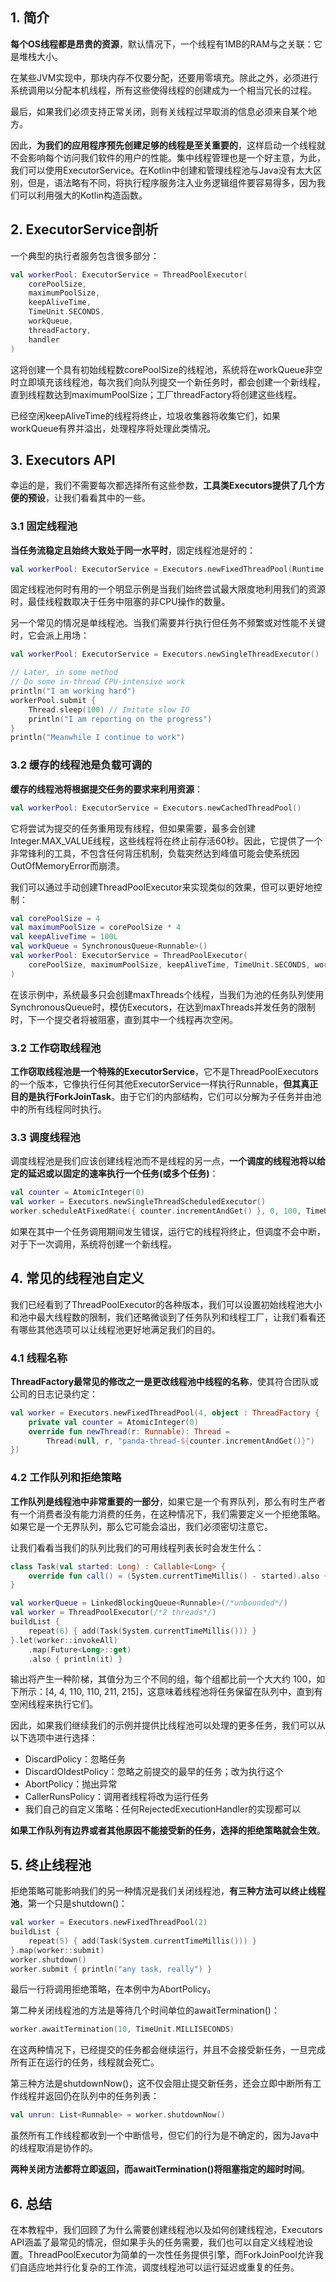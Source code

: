 ## 1. 简介

**每个OS线程都是昂贵的资源**，默认情况下，一个线程有1MB的RAM与之关联：它是堆栈大小。

在某些JVM实现中，那块内存不仅要分配，还要用零填充。除此之外，必须进行系统调用以分配本机线程，所有这些使得线程的创建成为一个相当冗长的过程。

最后，如果我们必须支持正常关闭，则有关线程过早取消的信息必须来自某个地方。

因此，**为我们的应用程序预先创建足够的线程是至关重要的**，这样启动一个线程就不会影响每个访问我们软件的用户的性能。集中线程管理也是一个好主意，为此，我们可以使用ExecutorService。在Kotlin中创建和管理线程池与Java没有太大区别，但是，语法略有不同，将执行程序服务注入业务逻辑组件要容易得多，因为我们可以利用强大的Kotlin构造函数。

## 2. ExecutorService剖析

一个典型的执行者服务包含很多部分：

```kotlin
val workerPool: ExecutorService = ThreadPoolExecutor(
    corePoolSize,
    maximumPoolSize,
    keepAliveTime,
    TimeUnit.SECONDS,
    workQueue,
    threadFactory,
    handler
)
```

这将创建一个具有初始线程数corePoolSize的线程池，系统将在workQueue非空时立即填充该线程池，每次我们向队列提交一个新任务时，都会创建一个新线程，直到线程数达到maximumPoolSize；工厂threadFactory将创建这些线程。

已经空闲keepAliveTime的线程将终止，垃圾收集器将收集它们，如果workQueue有界并溢出，处理程序将处理此类情况。

## 3. Executors API

幸运的是，我们不需要每次都选择所有这些参数，**工具类Executors提供了几个方便的预设**，让我们看看其中的一些。

### 3.1 固定线程池

**当任务流稳定且始终大致处于同一水平时**，固定线程池是好的：

```kotlin
val workerPool: ExecutorService = Executors.newFixedThreadPool(Runtime.getRuntime().availableProcessors())
```

固定线程池何时有用的一个明显示例是当我们始终尝试最大限度地利用我们的资源时，最佳线程数取决于任务中阻塞的非CPU操作的数量。

另一个常见的情况是单线程池。当我们需要并行执行但任务不频繁或对性能不关键时，它会派上用场：

```kotlin
val workerPool: ExecutorService = Executors.newSingleThreadExecutor()

// Later, in some method
// Do some in-thread CPU-intensive work
println("I am working hard")
workerPool.submit {
    Thread.sleep(100) // Imitate slow IO
    println("I am reporting on the progress")
}
println("Meanwhile I continue to work")
```

### 3.2 缓存的线程池是负载可调的

**缓存的线程池将根据提交任务的要求来利用资源**：

```kotlin
val workerPool: ExecutorService = Executors.newCachedThreadPool()
```

它将尝试为提交的任务重用现有线程，但如果需要，最多会创建Integer.MAX_VALUE线程，这些线程将在终止前存活60秒。因此，它提供了一个非常锋利的工具，不包含任何背压机制，负载突然达到峰值可能会使系统因OutOfMemoryError而崩溃。

我们可以通过手动创建ThreadPoolExecutor来实现类似的效果，但可以更好地控制：

```kotlin
val corePoolSize = 4
val maximumPoolSize = corePoolSize * 4
val keepAliveTime = 100L
val workQueue = SynchronousQueue<Runnable>()
val workerPool: ExecutorService = ThreadPoolExecutor(
    corePoolSize, maximumPoolSize, keepAliveTime, TimeUnit.SECONDS, workQueue
)
```

在该示例中，系统最多只会创建maxThreads个线程，当我们为池的任务队列使用SynchronousQueue时，模仿Executors，在达到maxThreads并发任务的限制时，下一个提交者将被阻塞，直到其中一个线程再次空闲。

### 3.2 工作窃取线程池

**工作窃取线程池是一个特殊的ExecutorService**，它不是ThreadPoolExecutors的一个版本，它像执行任何其他ExecutorService一样执行Runnable，**但其真正目的是执行ForkJoinTask**。由于它们的内部结构，它们可以分解为子任务并由池中的所有线程同时执行。

### 3.3 调度线程池

调度线程池是我们应该创建线程池而不是线程的另一点，**一个调度的线程池将以给定的延迟或以固定的速率执行一个任务(或多个任务)**：

```kotlin
val counter = AtomicInteger(0)
val worker = Executors.newSingleThreadScheduledExecutor()
worker.scheduleAtFixedRate({ counter.incrementAndGet() }, 0, 100, TimeUnit.MILLISECONDS)
```

如果在其中一个任务调用期间发生错误，运行它的线程将终止，但调度不会中断，对于下一次调用，系统将创建一个新线程。

## 4. 常见的线程池自定义

我们已经看到了ThreadPoolExecutor的各种版本，我们可以设置初始线程池大小和池中最大线程数的限制，我们还略微谈到了任务队列和线程工厂，让我们看看还有哪些其他选项可以让线程池更好地满足我们的目的。

### 4.1 线程名称

**ThreadFactory最常见的修改之一是更改线程池中线程的名称**，使其符合团队或公司的日志记录约定：

```kotlin
val worker = Executors.newFixedThreadPool(4, object : ThreadFactory {
    private val counter = AtomicInteger(0)
    override fun newThread(r: Runnable): Thread =
        Thread(null, r, "panda-thread-${counter.incrementAndGet()}")
})
```

### 4.2 工作队列和拒绝策略

**工作队列是线程池中非常重要的一部分**，如果它是一个有界队列，那么有时生产者有一个消费者没有能力消费的任务，在这种情况下，我们需要定义一个拒绝策略。如果它是一个无界队列，那么它可能会溢出，我们必须密切注意它。

让我们看看当我们的队列比我们的可用线程列表长时会发生什么：

```kotlin
class Task(val started: Long) : Callable<Long> {
    override fun call() = (System.currentTimeMillis() - started).also { Thread.sleep(100) }
}

val workerQueue = LinkedBlockingQueue<Runnable>(/*unbounded*/)
val worker = ThreadPoolExecutor(/*2 threads*/)
buildList {
    repeat(6) { add(Task(System.currentTimeMillis())) }
}.let(worker::invokeAll)
    .map(Future<Long>::get)
    .also { println(it) }
```

输出将产生一种阶梯，其值分为三个不同的组，每个组都比前一个大大约 100，如下所示：[4, 4, 110, 110, 211, 215]，这意味着线程池将任务保留在队列中，直到有空闲线程来执行它们。

因此，如果我们继续我们的示例并提供比线程池可以处理的更多任务，我们可以从以下选项中进行选择：

-   DiscardPolicy：忽略任务
-   DiscardOldestPolicy：忽略之前提交的最早的任务；改为执行这个
-   AbortPolicy：抛出异常
-   CallerRunsPolicy：调用者线程将改为运行任务
-   我们自己的自定义策略：任何RejectedExecutionHandler的实现都可以

**如果工作队列有边界或者其他原因不能接受新的任务，选择的拒绝策略就会生效**。

## 5. 终止线程池

拒绝策略可能影响我们的另一种情况是我们关闭线程池，**有三种方法可以终止线程池**，第一个只是shutdown()：

```kotlin
val worker = Executors.newFixedThreadPool(2)
buildList {
    repeat(5) { add(Task(System.currentTimeMillis())) }
}.map(worker::submit)
worker.shutdown()
worker.submit { println("any task, really") }
```

最后一行将调用拒绝策略，在本例中为AbortPolicy。

第二种关闭线程池的方法是等待几个时间单位的awaitTermination()：

```kotlin
worker.awaitTermination(10, TimeUnit.MILLISECONDS)
```

在这两种情况下，已经提交的任务都会继续运行，并且不会接受新任务，一旦完成所有正在运行的任务，线程就会死亡。

第三种方法是shutdownNow()，这不仅会阻止提交新任务，还会立即中断所有工作线程并返回仍在队列中的任务列表：

```kotlin
val unrun: List<Runnable> = worker.shutdownNow()
```

虽然所有工作线程都收到一个中断信号，但它们的行为是不确定的，因为Java中的线程取消是协作的。

**两种关闭方法都将立即返回，而awaitTermination()将阻塞指定的超时时间**。

## 6. 总结

在本教程中，我们回顾了为什么需要创建线程池以及如何创建线程池，Executors API涵盖了最常见的情况，但如果手头的任务需要，我们也可以自定义线程池设置。ThreadPoolExecutor为简单的一次性任务提供引擎，而ForkJoinPool允许我们自适应地并行化复杂的工作流，调度线程池可以运行延迟或重复的任务。